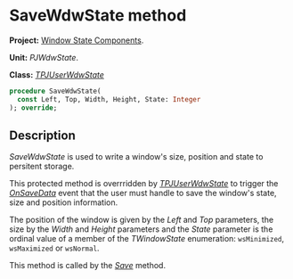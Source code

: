 # SaveWdwState method #

**Project:** [Window State Components](../API.md).

**Unit:** _PJWdwState_.

**Class:** _[TPJUserWdwState](TPJUserWdwState.md)_

```pascal
procedure SaveWdwState(
  const Left, Top, Width, Height, State: Integer
); override;
```

## Description ##

_SaveWdwState_ is used to write a window's size, position and state to persitent storage.

This protected method is overrridden by _[TPJUserWdwState](./TPJUserWdwState.md)_ to trigger the _[OnSaveData](./TPJUserWdwState-OnSaveData.md)_ event that the user must handle to save the window's state, size and position information.

The position of the window is given by the _Left_ and _Top_ parameters, the size by the _Width_ and _Height_ parameters and the _State_ parameter is the ordinal value of a member of the _TWindowState_ enumeration: `wsMinimized`, `wsMaximized` or `wsNormal`.

This method is called by the _[Save](./TPJUserWdwState-Save.md)_ method.